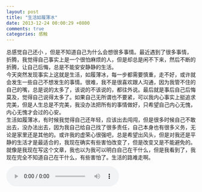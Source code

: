 ```yaml
---
layout: post
title: "生活如履薄冰"
date: 2013-12-24 00:00:29 +0800
comments: true
categories: 感触
---
```

总感觉自己还小 ，但是不知道自己为什么会想很多事情。最近遇到了很多事情，折腾，我觉得自己事实上是一个很怕麻烦的人，但是却总是闲不下来，然后不断的折腾，让自己后悔，<!-- more -->总是不能安安静静的生活。    
今天突然发现事实上这就是生活，如履薄冰，每一步都需要慎重，走不好，或许就会发生一些自己不想发生的事情。很难，我不是很喜欢跟人沟通，因为我管不住的自己的嘴，总是说的太多了，该说的不该说的，都往外说。最后就是事后自己后悔莫及，觉得自己说得太多了。如果自己无所谓也不要紧，可以我内心事实上挺追求完美，但是人生总是不完美，我没办法把所有的事情做好，只希望自己内心无愧，内心无愧才会过的心安。    
生活如履薄冰，有时候我觉得自己还年轻，应该出去闯闯，但是很多时候自己不敢出去，没办法出去，因为我自己给自己找了很多责任，自己本身也有很多义务，无论是家里还是其他的。或许我的虚荣心很强吧，总是希望出风头，但是对我还是平静的生活才是最适合的，我现在确实有些害怕改变了，但是改变又是不能避免的。  
就像是我现在写这个文章，我也以为我可以明白自己在干什么，但是我看到了，我现在完全不知道自己在干什么，有些害怕了。生活的路难走啊。

<audio src="/blogFiles/musics/男人哭吧不是罪.mp3" controls="controls" autoplay="autoplay">
</audio>